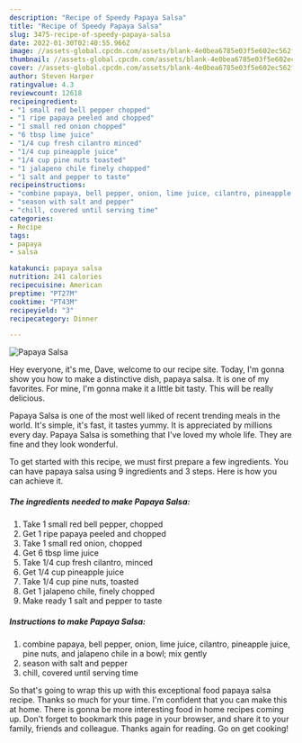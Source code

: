```yaml
---
description: "Recipe of Speedy Papaya Salsa"
title: "Recipe of Speedy Papaya Salsa"
slug: 3475-recipe-of-speedy-papaya-salsa
date: 2022-01-30T02:40:55.966Z
image: //assets-global.cpcdn.com/assets/blank-4e0bea6785e03f5e602ec562f230caae08da540cada707380b4fe1bbebba43da.png
thumbnail: //assets-global.cpcdn.com/assets/blank-4e0bea6785e03f5e602ec562f230caae08da540cada707380b4fe1bbebba43da.png
cover: //assets-global.cpcdn.com/assets/blank-4e0bea6785e03f5e602ec562f230caae08da540cada707380b4fe1bbebba43da.png
author: Steven Harper
ratingvalue: 4.3
reviewcount: 12618
recipeingredient:
- "1 small red bell pepper chopped"
- "1 ripe papaya peeled and chopped"
- "1 small red onion chopped"
- "6 tbsp lime juice"
- "1/4 cup fresh cilantro minced"
- "1/4 cup pineapple juice"
- "1/4 cup pine nuts toasted"
- "1 jalapeno chile finely chopped"
- "1 salt and pepper to taste"
recipeinstructions:
- "combine papaya, bell pepper, onion, lime juice, cilantro, pineapple juice, pine nuts, and jalapeno chile in a bowl; mix gently"
- "season with salt and pepper"
- "chill, covered until serving time"
categories:
- Recipe
tags:
- papaya
- salsa

katakunci: papaya salsa 
nutrition: 241 calories
recipecuisine: American
preptime: "PT27M"
cooktime: "PT43M"
recipeyield: "3"
recipecategory: Dinner

---
```



![Papaya Salsa](//assets-global.cpcdn.com/assets/blank-4e0bea6785e03f5e602ec562f230caae08da540cada707380b4fe1bbebba43da.png)

Hey everyone, it's me, Dave, welcome to our recipe site. Today, I'm gonna show you how to make a distinctive dish, papaya salsa. It is one of my favorites. For mine, I'm gonna make it a little bit tasty. This will be really delicious.

Papaya Salsa is one of the most well liked of recent trending meals in the world. It's simple, it's fast, it tastes yummy. It is appreciated by millions every day. Papaya Salsa is something that I've loved my whole life. They are fine and they look wonderful.




To get started with this recipe, we must first prepare a few ingredients. You can have papaya salsa using 9 ingredients and 3 steps. Here is how you can achieve it.

<!--inarticleads1-->

##### The ingredients needed to make Papaya Salsa:

1. Take 1 small red bell pepper, chopped
1. Get 1 ripe papaya peeled and chopped
1. Take 1 small red onion, chopped
1. Get 6 tbsp lime juice
1. Take 1/4 cup fresh cilantro, minced
1. Get 1/4 cup pineapple juice
1. Take 1/4 cup pine nuts, toasted
1. Get 1 jalapeno chile, finely chopped
1. Make ready 1 salt and pepper to taste




<!--inarticleads2-->

##### Instructions to make Papaya Salsa:

1. combine papaya, bell pepper, onion, lime juice, cilantro, pineapple juice, pine nuts, and jalapeno chile in a bowl; mix gently
1. season with salt and pepper
1. chill, covered until serving time




So that's going to wrap this up with this exceptional food papaya salsa recipe. Thanks so much for your time. I'm confident that you can make this at home. There is gonna be more interesting food in home recipes coming up. Don't forget to bookmark this page in your browser, and share it to your family, friends and colleague. Thanks again for reading. Go on get cooking!

